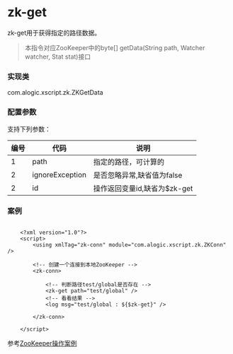 zk-get
=======

zk-get用于获得指定的路径数据。

>本指令对应ZooKeeper中的byte[] 	getData(String path, Watcher watcher, Stat stat)接口

### 实现类

com.alogic.xscript.zk.ZKGetData

### 配置参数

支持下列参数：

| 编号 | 代码 | 说明 |
| ---- | ---- | ---- |
| 1 | path | 指定的路径，可计算的 |
| 2 | ignoreException | 是否忽略异常,缺省值为false |
| 2 | id | 操作返回变量id,缺省为$zk-get |


### 案例

```

	<?xml version="1.0"?>
	<script>
		<using xmlTag="zk-conn" module="com.alogic.xscript.zk.ZKConn" />
		
		<!-- 创建一个连接到本地ZooKeeper -->
		<zk-conn>
		
			<!-- 判断路径test/global是否存在 -->
			<zk-get path="test/global" />
			<!-- 看看结果 -->
			<log msg="test/global : ${$zk-get}" />
			
		</zk-conn>
		
	</script>

```

参考[ZooKeeper操作案例](Example.md)